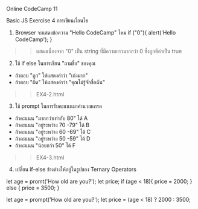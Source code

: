 Online CodeCamp 11

Basic JS Exercise 4 การเขียนเงื่อนไข
1. Browser จะแสดงข้อความ "Hello CodeCamp" ไหม
if ("0"){
    alert('Hello CodeCamp');
}

>> แสดงเนื่องจาก "0" เป็น string ที่มีความยาวมากกว่า 0 ซึ่งถูกตีค่าเป็น true

2. ใช้ if else ในการเขียน "ถามชื่อ" ของคุณ
- ถ้าตอบ "ถูก" ให้แสดงคำว่า "เก่งมาก"
- ถ้าตอบ "ผิด" ให้แสดงคำว่า "คุณไม่รู้จักชื่อฉัน"

>>EX4-2.html

3. ใช้ prompt ในการรับคะแนนมาคำนวณเกรด
- ถ้าคะแนน "มากกว่าเท่ากับ 80" ได้ A
- ถ้าคะแนน "อยู่ระหว่าง 70 -79" ได้ B
- ถ้าคะแนน "อยู่ระหว่าง 60 -69" ได้ C
- ถ้าคะแนน "อยู่ระหว่าง 50 -59" ได้ D
- ถ้าคะแนน "น้อยกว่า 50" ได้ F

>>EX4-3.html

4. เปลี่ยน if-else ข้างล่างให้อยู่ในรูปของ Ternary Operators

let age = promt('How old are you?');
let price;
if (age < 18){
    price = 2000;
} else {
    price = 3500;
}

>>
let age = prompt('How old are you?');
let price = (age < 18) ? 2000 : 3500;